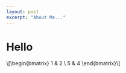 ```yaml
---
layout: post
excerpt: "About Me..."
---
```


# Hello

\\[\begin{bmatrix} 
1 & 2 \ 5 & 4
\end{bmatrix}\\]